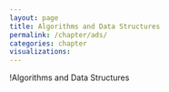 ```yaml
---
layout: page
title: Algorithms and Data Structures
permalink: /chapter/ads/
categories: chapter
visualizations:
---
```


!Algorithms and Data Structures
